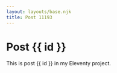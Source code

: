 ```yaml
---
layout: layouts/base.njk
title: Post 11193
---
```


# Post {{ id }}

This is post {{ id }} in my Eleventy project.
